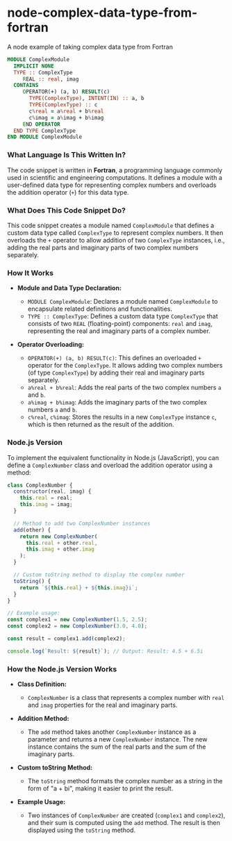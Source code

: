 # node-complex-data-type-from-fortran
A node example of taking complex data type from Fortran
```fortran
MODULE ComplexModule
  IMPLICIT NONE
  TYPE :: ComplexType
     REAL :: real, imag
  CONTAINS
     OPERATOR(+) (a, b) RESULT(c)
       TYPE(ComplexType), INTENT(IN) :: a, b
       TYPE(ComplexType) :: c
       c%real = a%real + b%real
       c%imag = a%imag + b%imag
     END OPERATOR
  END TYPE ComplexType
END MODULE ComplexModule
```

### What Language Is This Written In?

The code snippet is written in **Fortran**, a programming language commonly used in scientific and engineering computations. It defines a module with a user-defined data type for representing complex numbers and overloads the addition operator (`+`) for this data type.

### What Does This Code Snippet Do?

This code snippet creates a module named `ComplexModule` that defines a custom data type called `ComplexType` to represent complex numbers. It then overloads the `+` operator to allow addition of two `ComplexType` instances, i.e., adding the real parts and imaginary parts of two complex numbers separately.

### How It Works

- **Module and Data Type Declaration:**
  - `MODULE ComplexModule`: Declares a module named `ComplexModule` to encapsulate related definitions and functionalities.
  - `TYPE :: ComplexType`: Defines a custom data type `ComplexType` that consists of two `REAL` (floating-point) components: `real` and `imag`, representing the real and imaginary parts of a complex number.
  
- **Operator Overloading:**
  - `OPERATOR(+) (a, b) RESULT(c)`: This defines an overloaded `+` operator for the `ComplexType`. It allows adding two complex numbers (of type `ComplexType`) by adding their real and imaginary parts separately.
  - `a%real + b%real`: Adds the real parts of the two complex numbers `a` and `b`.
  - `a%imag + b%imag`: Adds the imaginary parts of the two complex numbers `a` and `b`.
  - `c%real`, `c%imag`: Stores the results in a new `ComplexType` instance `c`, which is then returned as the result of the addition.

### Node.js Version

To implement the equivalent functionality in Node.js (JavaScript), you can define a `ComplexNumber` class and overload the addition operator using a method:

```javascript
class ComplexNumber {
  constructor(real, imag) {
    this.real = real;
    this.imag = imag;
  }

  // Method to add two ComplexNumber instances
  add(other) {
    return new ComplexNumber(
      this.real + other.real,
      this.imag + other.imag
    );
  }

  // Custom toString method to display the complex number
  toString() {
    return `${this.real} + ${this.imag}i`;
  }
}

// Example usage:
const complex1 = new ComplexNumber(1.5, 2.5);
const complex2 = new ComplexNumber(3.0, 4.0);

const result = complex1.add(complex2);

console.log(`Result: ${result}`); // Output: Result: 4.5 + 6.5i
```

### How the Node.js Version Works

- **Class Definition:**
  - `ComplexNumber` is a class that represents a complex number with `real` and `imag` properties for the real and imaginary parts.

- **Addition Method:**
  - The `add` method takes another `ComplexNumber` instance as a parameter and returns a new `ComplexNumber` instance. The new instance contains the sum of the real parts and the sum of the imaginary parts.

- **Custom toString Method:**
  - The `toString` method formats the complex number as a string in the form of "a + bi", making it easier to print the result.

- **Example Usage:**
  - Two instances of `ComplexNumber` are created (`complex1` and `complex2`), and their sum is computed using the `add` method. The result is then displayed using the `toString` method.
